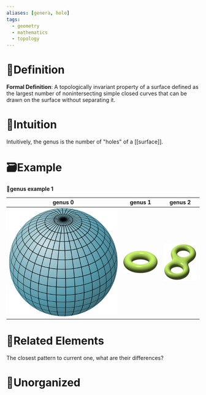 ```yaml
---
aliases: [genera, hole]
tags:
  - geometry
  - mathematics
  - topology
---
```



# 📝Definition
**Formal Definition**: A topologically invariant property of a surface defined as the largest number of nonintersecting simple closed curves that can be drawn on the surface without separating it.

# 🧠Intuition
Intuitively, the genus is the number of "holes" of a [[surface]].

# 🗃Example

**📁genus example 1**

| genus 0 | genus 1 | genus 2 |
| ------- | ------- | ------- |
| ![name\|100](../assets/Sphere_filled_blue.svg)   |   ![name\|100](../assets/200px-Torus_illustration.png)      |    ![name\|100](../assets/183px-Double_torus_illustration.png)     |



# 🌱Related Elements
The closest pattern to current one, what are their differences?


# 🍂Unorganized
